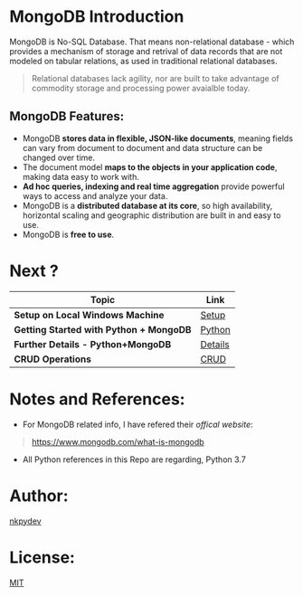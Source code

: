 # MongoDB Introduction

MongoDB is No-SQL Database. That means non-relational database - which provides a mechanism of storage and retrival of data records that are not modeled on tabular relations, as used in traditional relational databases.

> Relational databases lack agility, nor are built to take advantage of commodity storage and processing power avaialble today.

## MongoDB Features:

- MongoDB **stores data in flexible, JSON-like documents**, meaning fields can vary from document to document and data structure can be changed over time.
- The document model **maps to the objects in your application code**, making data easy to work with.
- **Ad hoc queries, indexing and real time aggregation** provide powerful ways to access and analyze your data.
- MongoDB is a **distributed database at its core**, so high availability, horizontal scaling and geographic distribution are built in and easy to use.
- MongoDB is **free to use**.


# Next ?

| Topic | Link |
|---|---|
| **Setup on Local Windows Machine** | [Setup](https://github.com/nkpydev/Learning-MongoDB/blob/master/Mongo_Install_Windows.md)|
| **Getting Started with Python + MongoDB** | [Python](https://github.com/nkpydev/Learning-MongoDB/blob/master/Mongo_Python.md)|
| **Further Details - Python+MongoDB** | [Details]()|
| **CRUD Operations** |[CRUD](https://github.com/nkpydev/Learning-MongoDB/blob/master/Mongo_CRUD.md)|




# Notes and References:

- For MongoDB related info, I have refered their _offical website_:
> https://www.mongodb.com/what-is-mongodb

- All Python references in this Repo are regarding, Python 3.7



# Author:
[nkpydev](https://github.com/nkpydev)



# License:
[MIT](https://github.com/nkpydev/Learning-MongoDB/blob/master/LICENSE)